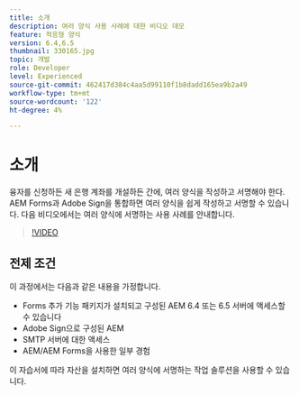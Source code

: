 ```yaml
---
title: 소개
description: 여러 양식 사용 사례에 대한 비디오 데모
feature: 적응형 양식
version: 6.4,6.5
thumbnail: 330165.jpg
topic: 개발
role: Developer
level: Experienced
source-git-commit: 462417d384c4aa5d99110f1b8dadd165ea9b2a49
workflow-type: tm+mt
source-wordcount: '122'
ht-degree: 4%

---
```


# 소개

융자를 신청하든 새 은행 계좌를 개설하든 간에, 여러 양식을 작성하고 서명해야 한다. AEM Forms과 Adobe Sign을 통합하면 여러 양식을 쉽게 작성하고 서명할 수 있습니다.
다음 비디오에서는 여러 양식에 서명하는 사용 사례를 안내합니다.

>[!VIDEO](https://video.tv.adobe.com/v/330165?quality=9&learn=on)

## 전제 조건

이 과정에서는 다음과 같은 내용을 가정합니다.

* Forms 추가 기능 패키지가 설치되고 구성된 AEM 6.4 또는 6.5 서버에 액세스할 수 있습니다
* Adobe Sign으로 구성된 AEM
* SMTP 서버에 대한 액세스
* AEM/AEM Forms을 사용한 일부 경험

이 자습서에 따라 자산을 설치하면 여러 양식에 서명하는 작업 솔루션을 사용할 수 있습니다.